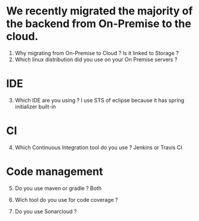 # We recently migrated the majority of the backend from On-Premise to the cloud.
 1) Why migrating from On-Premise to Cloud ? Is it linked to Storage ?
 2) Which linux distribution did you use on your On Premise servers ?


# IDE
 3) Which IDE are you using ? I use STS of eclipse because it has spring initializer built-in
 
 
# CI
 4) Which Continuous Integration tool do you use ? Jenkins or Travis CI
 
# Code management
 5) Do you use maven or gradle ? Both
 
 6) Wich tool do you use for code coverage ? 
 
 7) Do you use Sonarcloud ?
 

